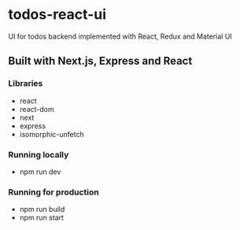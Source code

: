 # todos-react-ui
UI for todos backend implemented with React, Redux and Material UI

## Built with Next.js, Express and React 

### Libraries
* react
* react-dom
* next
* express
* isomorphic-unfetch

### Running locally
 * npm run dev

### Running for production
* npm run build
* npm run start

